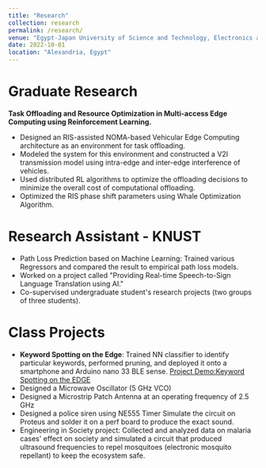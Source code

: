 ```yaml
---
title: "Research"
collection: research
permalink: /research/
venue: "Egypt-Japan University of Science and Technology, Electronics and Communications Engineering"
date: 2022-10-01
location: "Alexandria, Egypt"
---
```



Graduate Research
======
**Task Offloading and Resource Optimization in Multi-access Edge Computing using Reinforcement Learning.**
* Designed an RIS-assisted NOMA-based Vehicular Edge Computing architecture as an environment for task offloading.
* Modeled the system for this environment and constructed a V2I transmission model using intra-edge and inter-edge interference of vehicles.
* Used distributed RL algorithms to optimize the offloading decisions to minimize the overall cost of computational offloading.
* Optimized the RIS phase shift parameters using Whale Optimization Algorithm.


Research Assistant - KNUST
======
* Path Loss Prediction based on Machine Learning: Trained various Regressors and compared the result to empirical path loss models.
* Worked on a project called "Providing Real-time Speech-to-Sign Language Translation using AI."
* Co-supervised undergraduate student's research projects (two groups of three students).

Class Projects
======
* **Keyword Spotting on the Edge**: Trained NN classifier to identify particular keywords, performed pruning, and deployed it onto a smartphone and Arduino nano 33 BLE sense. [Project Demo:Keyword Spotting on the EDGE](https://www.researchgate.net/publication/377628371_Project_DemoKeyword_Spotting_on_the_EDGE)
* Designed a Microwave Oscillator (5 GHz VCO) 
* Designed a Microstrip Patch Antenna at an operating frequency of 2.5 GHz 
* Designed a police siren using NE555 Timer 
Simulate the circuit on Proteus and solder it on a perf board to produce the exact sound.
* Engineering in Society project: Collected and analyzed data on malaria cases' effect on society and simulated a circuit that produced ultrasound frequencies to repel mosquitoes (electronic mosquito repellant) to keep the ecosystem safe.
